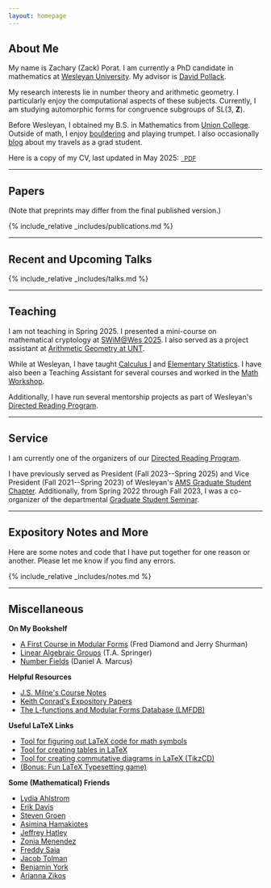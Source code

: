 ```yaml
---
layout: homepage
---
```


## <a name="about"></a> About Me

My name is Zachary (Zack) Porat.  I am currently a PhD candidate in mathematics at [Wesleyan University](https://www.wesleyan.edu/mathcs/).  My advisor is [David Pollack](https://dpollack.web.wesleyan.edu/).

My research interests lie in number theory and arithmetic geometry.  I particularly enjoy the computational aspects of these subjects.  Currently, I am studying automorphic forms for congruence subgroups of SL(3,&nbsp;**Z**).  

Before Wesleyan, I obtained my B.S. in Mathematics from [Union College](https://www.union.edu/mathematics).  Outside of math, I enjoy [bouldering](https://zporat.github.io/files/pictures/bouldering.jpg) and playing trumpet.  I also occasionally [blog](https://zporat.github.io/blog.html) about my travels as a grad student.

Here is a copy of my CV, last updated in May 2025: <a href="{{ site.cv_link }}" class="button" style="font-size:12px;"><i class="fas fa-file-alt" aria-hidden="true"></i>&nbsp; PDF</a>

---

## <a name="papers"></a> Papers

(Note that preprints may differ from the final published version.)

{% include_relative _includes/publications.md %}

---

## <a name="talks"></a> Recent and Upcoming Talks

{% include_relative _includes/talks.md %}

---

## <a name="teaching"></a> Teaching

I am not teaching in Spring 2025.  I presented a mini-course on mathematical cryptology at [SWiM@Wes 2025](https://mathcs-graduate.wescreates.wesleyan.edu/ams/swim-2025/). I also served as a project assistant at [Arithmetic Geometry at UNT](https://sites.google.com/view/arithmetic-geometry-at-unt/).

While at Wesleyan, I have taught [Calculus I](https://owaprod-pub.wesleyan.edu/reg/!wesmaps_page.html?stuid=&crse=005517&term=1249) and [Elementary Statistics](https://owaprod-pub.wesleyan.edu/reg/!wesmaps_page.html?stuid=&crse=005525&term=1229).  I have also been a Teaching Assistant for several courses and worked in the [Math Workshop](https://www.wesleyan.edu/mathcs/math/math_workshop.html). 

Additionally, I have run several mentorship projects as part of Wesleyan's [Directed Reading Program](https://mathcs-graduate.wescreates.wesleyan.edu/drp/).  

---

## <a name="service"></a> Service

I am currently one of the organizers of our [Directed Reading Program](https://mathcs-graduate.wescreates.wesleyan.edu/drp/).  

I have previously served as President (Fall 2023--Spring 2025) and Vice President (Fall 2021--Spring 2023) of Wesleyan's [AMS Graduate Student Chapter](https://mathcs-graduate.wescreates.wesleyan.edu/ams/).  Additionally, from Spring 2022 through Fall 2023, I was a co-organizer of the departmental [Graduate Student Seminar](https://mathcs-graduate.wescreates.wesleyan.edu/gss/).

---

## <a name="notes"></a> Expository Notes and More

Here are some notes and code that I have put together for one reason or another.  Please let me know if you find any errors.  

{% include_relative _includes/notes.md %}

---

## <a name="misc"></a> Miscellaneous

**On My Bookshelf**
* [A First Course in Modular Forms](https://link.springer.com/book/10.1007/978-0-387-27226-9) (Fred Diamond and Jerry Shurman)
* [Linear Algebraic Groups](https://link.springer.com/book/10.1007/978-0-8176-4840-4) (T.A. Springer)
* [Number Fields](https://link.springer.com/book/10.1007/978-3-319-90233-3) (Daniel A. Marcus)

**Helpful Resources**
* [J.S. Milne's Course Notes](https://www.jmilne.org/math/CourseNotes/)
* [Keith Conrad's Expository Papers](https://kconrad.math.uconn.edu/blurbs/)
* [The L-functions and Modular Forms Database (LMFDB)](https://www.lmfdb.org/)

**Useful LaTeX Links**
* [Tool for figuring out LaTeX code for math symbols](https://detexify.kirelabs.org/classify.html)
* [Tool for creating tables in LaTeX](https://www.tablesgenerator.com/latex_tables)
* [Tool for creating commutative diagrams in LaTeX (TikzCD)](https://tikzcd.yichuanshen.de/)
* [(Bonus: Fun LaTeX Typesetting game)](https://texnique.xyz/)

**Some (Mathematical) Friends**
* [Lydia Ahlstrom](https://sites.google.com/wesleyan.edu/lydiaahlstrom/home)
* [Erik Davis](https://davis7e.wordpress.com/)
* [Steven Groen](https://sites.google.com/view/stevengroen)
* [Asimina Hamakiotes](https://asiminah.github.io/)
* [Jeffrey Hatley](https://www.math.union.edu/~hatleyj/)
* [Zonia Menendez](https://zmenendez.wixsite.com/zkm78)
* [Freddy Saia](https://fsaia.github.io/site/)
* [Jacob Tolman](https://sites.google.com/wesleyan.edu/jacob-tolman/home)
* [Benjamin York](https://benjamin-york.github.io/)
* [Arianna Zikos](https://sites.google.com/view/ariannazikos)
